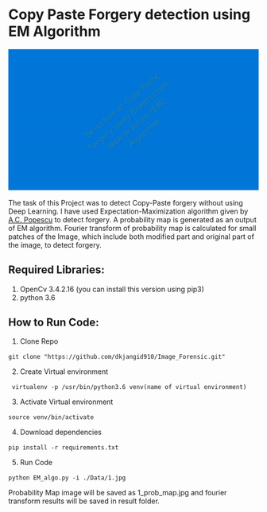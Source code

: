 # Copy Paste Forgery detection using EM Algorithm
<img src="image_forensic_gif.gif">

The task of this Project was to detect Copy-Paste forgery without using Deep Learning. I have used Expectation-Maximization algorithm given by [A.C. Popescu](https://ieeexplore.ieee.org/document/1381775) to detect forgery.  A probability map is generated as an output of EM algorithm. Fourier transform of probability map is calculated for small patches of the Image, which include both modified part and original part of the image, to detect forgery.

## Required Libraries:
   1. OpenCv 3.4.2.16 (you can install this version using pip3) 
   2. python 3.6 
  
## How to Run Code:
   1. Clone Repo
   ```
   git clone "https://github.com/dkjangid910/Image_Forensic.git"
   ```
   2. Create Virtual environment
   ```
    virtualenv -p /usr/bin/python3.6 venv(name of virtual environment)
   ```
   3. Activate Virtual environment
   ```
   source venv/bin/activate
   ```
   4. Download dependencies 
   ```
   pip install -r requirements.txt 
   ```
   5. Run Code
   ```
   python EM_algo.py -i ./Data/1.jpg 
   ``` 
   Probability Map image will be saved as 1_prob_map.jpg and fourier transform results will be saved in result folder.
